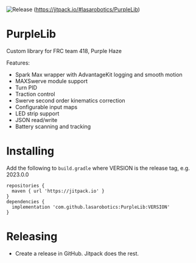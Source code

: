 ![Release](https://jitpack.io/v/lasarobotics/PurpleLib.svg)
(https://jitpack.io/#lasarobotics/PurpleLib)

# PurpleLib
Custom library for FRC team 418, Purple Haze

Features:
* Spark Max wrapper with AdvantageKit logging and smooth motion
* MAXSwerve module support
* Turn PID
* Traction control
* Swerve second order kinematics correction
* Configurable input maps
* LED strip support
* JSON read/write
* Battery scanning and tracking


# Installing
Add the following to `build.gradle` where VERSION is the release tag, e.g. 2023.0.0
```
repositories {
  maven { url 'https://jitpack.io' }
}
dependencies {
  implementation 'com.github.lasarobotics:PurpleLib:VERSION'
}
```

# Releasing
* Create a release in GitHub. Jitpack does the rest.
